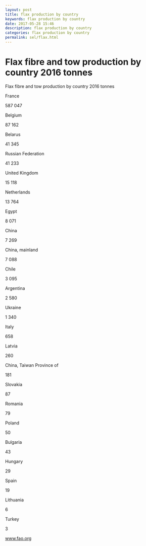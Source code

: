 ```yaml
---
layout: post
title: flax production by country 
keywords: flax production by country
date: 2017-05-28 15:46
description: flax production by country
categories: flax production by country
permalink: sel/flax.html
---
```


# Flax fibre and tow production by country 2016 tonnes




Flax fibre and tow production by country 2016 tonnes








France


587 047






Belgium


87 162






Belarus


41 345






Russian Federation


41 233






United Kingdom


15 118






Netherlands


13 764






Egypt


8 071






China


7 269






China, mainland


7 088






Chile


3 095






Argentina


2 580






Ukraine


1 340






Italy


658






Latvia


260






China, Taiwan Province of


181






Slovakia


87






Romania


79






Poland


50






Bulgaria


43






Hungary


29






Spain


19






Lithuania


6






Turkey


3









www.fao.org 


			
